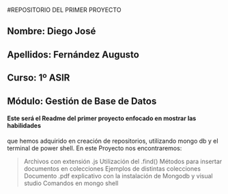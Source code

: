 #REPOSITORIO DEL PRIMER PROYECTO

## Nombre: Diego José
## Apellidos: Fernández Augusto
## Curso: 1º ASIR
## Módulo: Gestión de Base de Datos

#### Este será el Readme del primer proyecto enfocado en mostrar las habilidades 
que hemos adquirido en creación de repositorios, utilizando mongo db y el
terminal de power shell. En este Proyecto nos encontraremos:
> Archivos con extensión .js
> Utilización del .find()
> Métodos para insertar documentos en colecciones
> Ejemplos de distintas colecciones
> Documento .pdf explicativo con la instalación de Mongodb y visual studio
> Comandos en mongo shell
